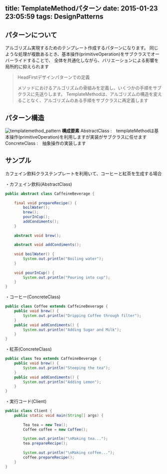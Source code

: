 title: TemplateMethodパターン
date: 2015-01-23 23:05:59
tags: DesignPatterns
---

## パターンについて
アルゴリズム実現するためのテンプレート作成するパターンになります。
同じような処理が複数あるとき、基本操作(primitiveOperation)をサブクラスでオーバーライドすることで、
全体を共通化しながら、バリエーションによる影響を局所的に抑えられます

>HeadFirstデザインパターンでの定義
>
>メソッドにおけるアルゴリズムの骨組みを定義し、いくつかの手順をサブクラスに先送りします。
>TemplateMethodは、アルゴリズムの構造を変えることなく、アルゴリズムのある手順をサブクラスに再定義します


## パターン構造
![templatemethod_pattern](/image/DesignPattern/templatemethod.png)
**構成要素**
AbstractClass :　templateMethodは基本操作(primitiveOperation)を利用しますが実装がサブクラスに任せます
ConcreteClass :　抽象操作の実装します


## サンプル
カフェイン飲料クラステンプレートを利用いて、コーヒーと紅茶を生成する場合

・カフェイン飲料(AbstractClass)
``` java
public abstract class CaffeineBeverage {
  
	final void prepareRecipe() {
		boilWater();
		brew();
		pourInCup();
		addCondiments();
	}
 
	abstract void brew();
  
	abstract void addCondiments();
 
	void boilWater() {
		System.out.println("Boiling water");
	}
  
	void pourInCup() {
		System.out.println("Pouring into cup");
	}
}
```

・コーヒー(ConcreteClass)
``` java
public class Coffee extends CaffeineBeverage {
	public void brew() {
		System.out.println("Dripping Coffee through filter");
	}
	public void addCondiments() {
		System.out.println("Adding Sugar and Milk");
	}
}
```

・紅茶(ConcreteClass)
``` java
public class Tea extends CaffeineBeverage {
	public void brew() {
		System.out.println("Steeping the tea");
	}
	public void addCondiments() {
		System.out.println("Adding Lemon");
	}
}
```

・実行コード(Client)
``` java
public class Client {
	public static void main(String[] args) {
 
		Tea tea = new Tea();
		Coffee coffee = new Coffee();
 
		System.out.println("\nMaking tea...");
		tea.prepareRecipe();
 
		System.out.println("\nMaking coffee...");
		coffee.prepareRecipe();
	}
}
```
